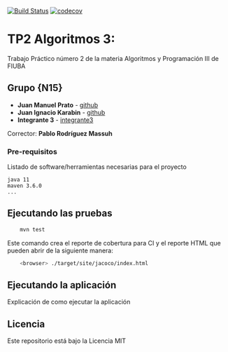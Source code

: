 [![Build Status](https://travis-ci.org/fiuba/algo3_proyecto_base_tp2.svg?branch=master)](https://travis-ci.org/fiuba/algo3_proyecto_base_tp2) [![codecov](https://codecov.io/gh/fiuba/algo3_proyecto_base_tp2/branch/master/graph/badge.svg)](https://codecov.io/gh/fiuba/algo3_proyecto_base_tp2)



# TP2 Algoritmos 3: 

Trabajo Práctico número 2 de la materia Algoritmos y Programación III de FIUBA

## Grupo {N15}

* **Juan Manuel Prato** - [github](https://github.com/JuanPrato)
* **Juan Ignacio Karabin** - [github](https://github.com/juankbn)
* **Integrante 3** - [integrante3](https://github.com/integrante3)

Corrector: **Pablo Rodríguez Massuh**

### Pre-requisitos

Listado de software/herramientas necesarias para el proyecto

```
java 11
maven 3.6.0
...
```

## Ejecutando las pruebas

```bash
    mvn test
```

Este comando crea el reporte de cobertura para CI y el reporte HTML que pueden abrir de la siguiente manera:

```bash
    <browser> ./target/site/jacoco/index.html
```

## Ejecutando la aplicación

Explicación de como ejecutar la aplicación

## Licencia

Este repositorio está bajo la Licencia MIT
